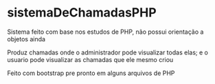 # sistemaDeChamadasPHP
Sistema feito com base nos estudos de PHP, não possui orientação a objetos ainda

Produz chamadas onde o administrador pode visualizar todas elas; e o usuario pode visualizar as chamadas que ele mesmo criou

Feito com bootstrap pre pronto em alguns arquivos de PHP
